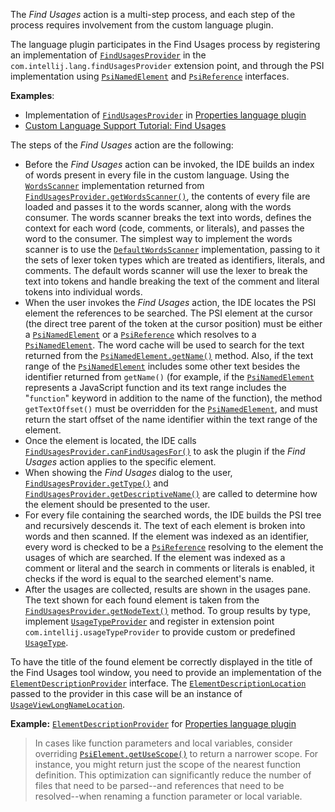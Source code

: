 [//]: # (title: Find Usages)

<!-- Copyright 2000-2022 JetBrains s.r.o. and other contributors. Use of this source code is governed by the Apache 2.0 license that can be found in the LICENSE file. -->

The _Find Usages_ action is a multi-step process, and each step of the process requires involvement from the custom language plugin.

The language plugin participates in the Find Usages process by registering an implementation of [`FindUsagesProvider`](upsource:///platform/indexing-api/src/com/intellij/lang/findUsages/FindUsagesProvider.java) in the `com.intellij.lang.findUsagesProvider` extension point, and through the PSI implementation using [`PsiNamedElement`](upsource:///platform/core-api/src/com/intellij/psi/PsiNamedElement.java) and [`PsiReference`](upsource:///platform/core-api/src/com/intellij/psi/PsiReference.java) interfaces.

**Examples**:
- Implementation of [`FindUsagesProvider`](upsource:///plugins/properties/properties-psi-impl/src/com/intellij/lang/properties/findUsages/PropertiesFindUsagesProvider.java) in [Properties language plugin](upsource:///plugins/properties)
- [Custom Language Support Tutorial: Find Usages](find_usages_provider.md)

The steps of the _Find Usages_ action are the following:
* Before the _Find Usages_ action can be invoked, the IDE builds an index of words present in every file in the custom language.
  Using the [`WordsScanner`](upsource:///platform/indexing-api/src/com/intellij/lang/cacheBuilder/WordsScanner.java) implementation returned from [`FindUsagesProvider.getWordsScanner()`](upsource:///platform/indexing-api/src/com/intellij/lang/findUsages/FindUsagesProvider.java), the contents of every file are loaded and passes it to the words scanner, along with the words consumer.
  The words scanner breaks the text into words, defines the context for each word (code, comments, or literals), and passes the word to the consumer.
  The simplest way to implement the words scanner is to use the [`DefaultWordsScanner`](upsource:///platform/indexing-api/src/com/intellij/lang/cacheBuilder/DefaultWordsScanner.java) implementation, passing to it the sets of lexer token types which are treated as identifiers, literals, and comments.
  The default words scanner will use the lexer to break the text into tokens and handle breaking the text of the comment and literal tokens into individual words.
* When the user invokes the _Find Usages_ action, the IDE locates the PSI element the references to be searched.
  The PSI element at the cursor (the direct tree parent of the token at the cursor position) must be either a [`PsiNamedElement`](upsource:///platform/core-api/src/com/intellij/psi/PsiNamedElement.java) or a [`PsiReference`](upsource:///platform/core-api/src/com/intellij/psi/PsiReference.java) which resolves to a [`PsiNamedElement`](upsource:///platform/core-api/src/com/intellij/psi/PsiNamedElement.java).
  The word cache will be used to search for the text returned from the [`PsiNamedElement.getName()`](upsource:///platform/core-api/src/com/intellij/psi/PsiNamedElement.java) method.
  Also, if the text range of the [`PsiNamedElement`](upsource:///platform/core-api/src/com/intellij/psi/PsiNamedElement.java) includes some other text besides the identifier returned from `getName()` (for example, if the [`PsiNamedElement`](upsource:///platform/core-api/src/com/intellij/psi/PsiNamedElement.java) represents a JavaScript function and its text range includes the "`function`" keyword in addition to the name of the function), the method `getTextOffset()` must be overridden for the [`PsiNamedElement`](upsource:///platform/core-api/src/com/intellij/psi/PsiNamedElement.java), and must return the start offset of the name identifier within the text range of the element.
* Once the element is located, the IDE calls [`FindUsagesProvider.canFindUsagesFor()`](upsource:///platform/indexing-api/src/com/intellij/lang/findUsages/FindUsagesProvider.java) to ask the plugin if the _Find Usages_ action applies to the specific element.
* When showing the _Find Usages_ dialog to the user, [`FindUsagesProvider.getType()`](upsource:///platform/indexing-api/src/com/intellij/lang/findUsages/FindUsagesProvider.java) and [`FindUsagesProvider.getDescriptiveName()`](upsource:///platform/indexing-api/src/com/intellij/lang/findUsages/FindUsagesProvider.java) are called to determine how the element should be presented to the user.
* For every file containing the searched words, the IDE builds the PSI tree and recursively descends it.
  The text of each element is broken into words and then scanned.
  If the element was indexed as an identifier, every word is checked to be a [`PsiReference`](upsource:///platform/core-api/src/com/intellij/psi/PsiReference.java) resolving to the element the usages of which are searched.
  If the element was indexed as a comment or literal and the search in comments or literals is enabled, it checks if the word is equal to the searched element's name.
* After the usages are collected, results are shown in the usages pane.
  The text shown for each found element is taken from the [`FindUsagesProvider.getNodeText()`](upsource:///platform/indexing-api/src/com/intellij/lang/findUsages/FindUsagesProvider.java) method.
  To group results by type, implement [`UsageTypeProvider`](upsource:///platform/usageView/src/com/intellij/usages/impl/rules/UsageTypeProvider.java) and register in extension point `com.intellij.usageTypeProvider` to provide custom or predefined [`UsageType`](upsource:///platform/usageView/src/com/intellij/usages/impl/rules/UsageType.java).

To have the title of the found element be correctly displayed in the title of the Find Usages tool window, you need to provide an implementation of the [`ElementDescriptionProvider`](upsource:///platform/core-api/src/com/intellij/psi/ElementDescriptionProvider.java) interface.
The [`ElementDescriptionLocation`](upsource:///platform/core-api/src/com/intellij/psi/ElementDescriptionLocation.java) passed to the provider in this case will be an instance of [`UsageViewLongNameLocation`](upsource:///platform/lang-impl/src/com/intellij/usageView/UsageViewLongNameLocation.java).

**Example:**
[`ElementDescriptionProvider`](upsource:///plugins/properties/src/com/intellij/lang/properties/PropertiesDescriptionProvider.java) for [Properties language plugin](upsource:///plugins/properties)

 >  In cases like function parameters and local variables, consider overriding  [`PsiElement.getUseScope()`](upsource:///platform/core-api/src/com/intellij/psi/PsiElement.java) to return a narrower scope.
> For instance, you might return just the scope of the nearest function definition.
> This optimization can significantly reduce the number of files that need to be parsed--and references that need to be resolved--when renaming a function parameter or local variable.
